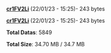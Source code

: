 [**cr1FV2Li**](/data/cr1FV2Li.txt) (22/01/23 - 15:25)- 243 bytes

[**cr1FV2Li**](/data/cr1FV2Li.txt) (22/01/23 - 15:25)- 243 bytes

**Total Datas**: 5849

**Total Size**: 34.70 MB / 34.7 MB